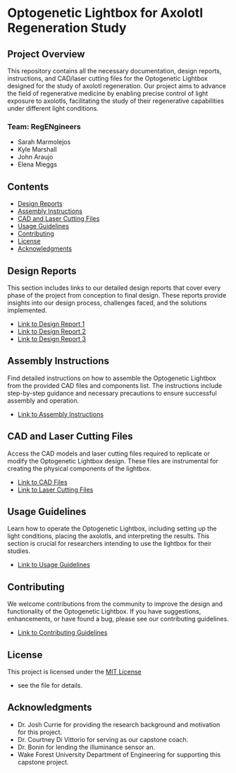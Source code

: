 # Optogenetic Lightbox for Axolotl Regeneration Study 

## Project Overview 
This repository contains all the necessary documentation, design reports, instructions, and CAD/laser cutting files for the Optogenetic Lightbox designed for the study of axolotl regeneration. Our project aims to advance the field of regenerative medicine by enabling precise control of light exposure to axolotls, facilitating the study of their regenerative capabilities under different light conditions. 

### Team: RegENgineers 
- Sarah Marmolejos
- Kyle Marshall 
- John Araujo
- Elena Mieggs

## Contents 
- [Design Reports](#design-reports)
- [Assembly Instructions](#assembly-instructions)
- [CAD and Laser Cutting Files](#cad-and-laser-cutting-files)
- [Usage Guidelines](#usage-guidelines)
- [Contributing](#contributing)
- [License](#license)
- [Acknowledgments](#acknowledgments)

## Design Reports 
This section includes links to our detailed design reports that cover every phase of the project from conception to final design. These reports provide insights into our design process, challenges faced, and the solutions implemented. 

- [Link to Design Report 1](#)
- [Link to Design Report 2](#)
- [Link to Design Report 3](#)

## Assembly Instructions 
Find detailed instructions on how to assemble the Optogenetic Lightbox from the provided CAD files and components list. The instructions include step-by-step guidance and necessary precautions to ensure successful assembly and operation. 

- [Link to Assembly Instructions](#)

## CAD and Laser Cutting Files 
Access the CAD models and laser cutting files required to replicate or modify the Optogenetic Lightbox design. These files are instrumental for creating the physical components of the lightbox. 

- [Link to CAD Files](#)
- [Link to Laser Cutting Files](#)

## Usage Guidelines
Learn how to operate the Optogenetic Lightbox, including setting up the light conditions, placing the axolotls, and interpreting the results. This section is crucial for researchers intending to use the lightbox for their studies. 

- [Link to Usage Guidelines](#)

## Contributing 
We welcome contributions from the community to improve the design and functionality of the Optogenetic Lightbox. If you have suggestions, enhancements, or have found a bug, please see our contributing guidelines. 

- [Link to Contributing Guidelines](#)
  
## License 
This project is licensed under the [MIT License](https://opensource.org/license/mit) 
- see the file for details.

## Acknowledgments 
- Dr. Josh Currie for providing the research background and motivation for this project.
- Dr. Courtney Di Vittorio for serving as our capstone coach. 
- Dr. Bonin for lending the illuminance sensor an.
-  Wake Forest University Department of Engineering for supporting this capstone project.
